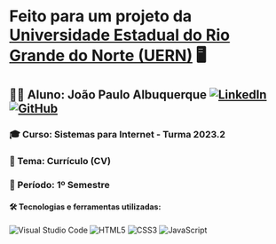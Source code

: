# Feito para um projeto da <a href="https://dead.uern.br/" target="_blank" rel="external">Universidade Estadual do Rio Grande do Norte (UERN)</a> 🖥️

## 👨‍💻 Aluno: João Paulo Albuquerque <a href="https://www.linkedin.com/in/jo%C3%A3o-paulo-albuquerque-9873241a6/" target="_blank" rel="external">![LinkedIn](https://img.shields.io/badge/linkedin-%230077B5.svg?style=flat-square&logo=linkedin&logoColor=white)</a> <a href="https://github.com/jpaulo1880?tab=repositories" target="_blank" rel="external">![GitHub](https://img.shields.io/badge/github-%23121011.svg?style=flat-square&logo=github&logoColor=white)</a>

### 🎓 Curso: Sistemas para Internet - Turma 2023.2

### 📜 Tema: Currículo (CV)

### 📅 Período: 1º Semestre

#### 🛠️ Tecnologias e ferramentas utilizadas:

![Visual Studio Code](https://img.shields.io/badge/Visual%20Studio%20Code-0078d7.svg?style=for-the-badge&logo=visual-studio-code&logoColor=white) ![HTML5](https://img.shields.io/badge/html5-%23E34F26.svg?style=for-the-badge&logo=html5&logoColor=white) ![CSS3](https://img.shields.io/badge/css3-%231572B6.svg?style=for-the-badge&logo=css3&logoColor=white) ![JavaScript](https://img.shields.io/badge/javascript-%23323330.svg?style=for-the-badge&logo=javascript&logoColor=%23F7DF1E)
